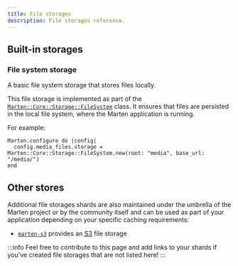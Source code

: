 ```yaml
---
title: File storages
description: File storages reference.
---
```


## Built-in storages

### File system storage

A basic file system storage that stores files locally.

This file storage is implemented as part of the [`Marten::Core::Storage::FileSystem`](pathname:///api/dev/Marten/Core/Storage/FileSystem.html) class. It ensures that files are persisted in the local file system, where the Marten application is running.

For example:

```crystal
Marten.configure do |config|
  config.media_files.storage = Marten::Core::Storage::FileSystem.new(root: "media", base_url: "/media/")
end
```

## Other stores

Additional file storages shards are also maintained under the umbrella of the Marten project or by the community itself and can be used as part of your application depending on your specific caching requirements:

* [`marten-s3`](https://github.com/martenframework/marten-s3) provides an [S3](https://aws.amazon.com/s3/) file storage

:::info
Feel free to contribute to this page and add links to your shards if you've created file storages that are not listed here!
:::
